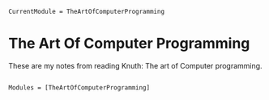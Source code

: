 ```@meta
CurrentModule = TheArtOfComputerProgramming
```
# The Art Of Computer Programming

These are my notes from reading Knuth: The art of Computer programming.


```@index
```

```@autodocs
Modules = [TheArtOfComputerProgramming]
```
